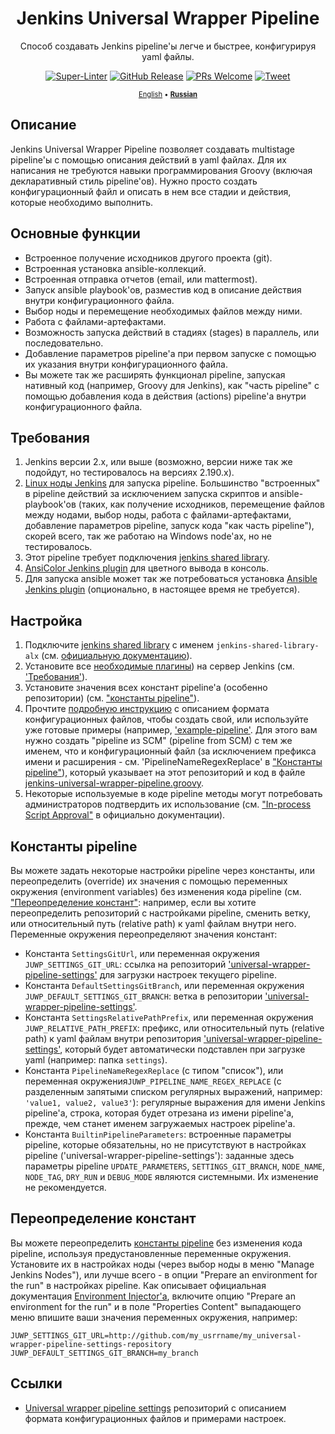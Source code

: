 <!-- markdownlint-disable MD041 -->
<div align='center'>

# Jenkins Universal Wrapper Pipeline

Способ создавать Jenkins pipeline'ы легче и быстрее, конфигурируя yaml файлы.

[![Super-Linter](https://github.com/alexanderbazhenoff/jenkins-universal-wrapper-pipeline/actions/workflows/super-linter.yml/badge.svg?branch=main)](https://github.com/marketplace/actions/super-linter)
[![GitHub Release](https://img.shields.io/github/v/release/alexanderbazhenoff/jenkins-universal-wrapper-pipeline)](https://github.com/alexanderbazhenoff/jenkins-universal-wrapper-pipeline/releases)
[![PRs Welcome](https://img.shields.io/badge/PRs-welcome-brightgreen.svg?style=flat-square)](https://makeapullrequest.com)
[![Tweet](https://img.shields.io/twitter/url/http/shields.io.svg?style=social)](https://twitter.com/intent/tweet?text=Create+your+pipelines+easier+and+faster%21%20&url=https://github.com/alexanderbazhenoff/jenkins-universal-wrapper-pipeline&hashtags=devops,cicd,jenkins,ansible,yaml)

<span style="font-size:0.8em;">[English](README.md) • [**Russian**](README_RUS.md)</span>
</div>

## Описание

Jenkins Universal Wrapper Pipeline позволяет создавать multistage pipeline'ы с помощью описания действий в yaml файлах.
Для их написания не требуются навыки программирования Groovy (включая декларативный стиль pipeline'ов). Нужно просто
создать конфигурационный файл и описать в нем все стадии и действия, которые необходимо выполнить.

## Основные функции

- Встроенное получение исходников другого проекта (git).
- Встроенная установка ansible-коллекций.
- Встроенная отправка отчетов (email, или mattermost).
- Запуск ansible playbook'ов, разместив код в описание действия внутри конфигурационного файла.
- Выбор ноды и перемещение необходимых файлов между ними.
- Работа с файлами-артефактами.
- Возможность запуска действий в стадиях (stages) в параллель, или последовательно.
- Добавление параметров pipeline'а при первом запуске с помощью их указания внутри конфигурационного файла.
- Вы можете так же расширять функционал pipeline, запуская нативный код (например, Groovy для Jenkins), как "часть
  pipeline" с помощью добавления кода в действия (actions) pipeline'а внутри конфигурационного файла.

## Требования

1. Jenkins версии 2.x, или выше (возможно, версии ниже так же подойдут, но тестировалось на версиях 2.190.x).
2. [Linux ноды Jenkins](https://www.jenkins.io/doc/book/installing/linux/) для запуска pipeline. Большинство
   "встроенных" в pipeline действий за исключением запуска скриптов и ansible-playbook'ов (таких, как получение
   исходников, перемещение файлов между нодами, выбор ноды, работа с файлами-артефактами, добавление параметров
   pipeline, запуск кода "как часть pipeline"), скорей всего, так же работаю на Windows node'ах, но не тестировалось.
3. Этот pipeline требует подключения
   [jenkins shared library](https://github.com/alexanderbazhenoff/jenkins-shared-library).
4. [AnsiColor Jenkins plugin](https://plugins.jenkins.io/ansicolor/) для цветного вывода в консоль.
5. Для запуска ansible может так же потребоваться установка
   [Ansible Jenkins plugin](https://plugins.jenkins.io/ansible/) (опционально, в настоящее время не требуется).

## Настройка

1. Подключите [jenkins shared library](https://github.com/alexanderbazhenoff/jenkins-shared-library) с именем
   `jenkins-shared-library-alx` (cм.
   [официальную документацию](https://www.jenkins.io/doc/book/pipeline/shared-libraries/#global-shared-libraries)).
2. Установите все [необходимые плагины](https://www.jenkins.io/doc/book/managing/plugins/)) на сервер Jenkins (см.
   ['Требования'](#требования)).
3. Установите значения всех констант pipeline'а (особенно репозитории) (см.
   ["константы pipeline"](#константы-pipeline)).
4. Прочтите [подробную инструкцию](https://github.com/alexanderbazhenoff/universal-wrapper-pipeline-settings) с
   описанием формата конфигурационных файлов, чтобы создать свой, или используйте уже готовые примеры (например,
   ['example-pipeline'](https://github.com/alexanderbazhenoff/universal-wrapper-pipeline-settings/blob/main/settings/example-pipeline.yaml).
   Для этого вам нужно создать "pipeline из SCM" (pipeline from SCM) с тем же именем, что и конфигурационный файл
   (за исключением префикса имени и расширения - см. 'PipelineNameRegexReplace' в
   ["Константы pipeline"](#константы-pipeline)), который указывает на этот репозиторий и код в файле
   [jenkins-universal-wrapper-pipeline.groovy](jenkins-universal-wrapper-pipeline.groovy).
5. Некоторые используемые в коде pipeline методы могут потребовать администраторов подтвердить их использование (см.
   ["In-process Script Approval"](https://www.jenkins.io/doc/book/managing/script-approval/) в официально документации).

## Константы pipeline

Вы можете задать некоторые настройки pipeline через константы, или переопределить (override) их значения с помощью
переменных окружения (environment variables) без изменения кода pipeline (см.
["Переопределение констант"](#переопределение-констант): например, если вы хотите переопределить репозиторий с
настройками pipeline, сменить ветку, или относительный путь (relative path) к yaml файлам внутри него. Переменные
окружения переопределяют значения констант:

- Константа `SettingsGitUrl`, или переменная окружения `JUWP_SETTINGS_GIT_URL`: ссылка на репозиторий
  ['universal-wrapper-pipeline-settings'](https://github.com/alexanderbazhenoff/universal-wrapper-pipeline-settings/tree/main)
  для загрузки настроек текущего pipeline.
- Константа `DefaultSettingsGitBranch`, или переменная окружения `JUWP_DEFAULT_SETTINGS_GIT_BRANCH`: ветка в репозитории
  ['universal-wrapper-pipeline-settings'](https://github.com/alexanderbazhenoff/universal-wrapper-pipeline-settings/tree/main).
- Константа `SettingsRelativePathPrefix`, или переменная окружения `JUWP_RELATIVE_PATH_PREFIX`: префикс, или
  относительный путь (relative path) к yaml файлам внутри репозитория
  ['universal-wrapper-pipeline-settings'](https://github.com/alexanderbazhenoff/universal-wrapper-pipeline-settings/tree/main),
  который будет автоматически подставлен при загрузке yaml (например: папка `settings`).
- Константа `PipelineNameRegexReplace` (с типом "список"), или переменная окружения`JUWP_PIPELINE_NAME_REGEX_REPLACE`
  (с разделенным запятыми списком регулярных выражений, например: `'value1, value2, value3'`): регулярные выражения
  для имени Jenkins pipeline'а, строка, которая будет отрезана из имени pipeline'а, прежде, чем станет именем
  загружаемых настроек pipeline'а.
- Константа `BuiltinPipelineParameters`: встроенные параметры pipeline, которые обязательны, но не присутствуют в
  настройках pipeline ('universal-wrapper-pipeline-settings'): заданные здесь параметры pipeline `UPDATE_PARAMETERS`,
  `SETTINGS_GIT_BRANCH`, `NODE_NAME`, `NODE_TAG`, `DRY_RUN` и `DEBUG_MODE` являются системными. Их изменение не
  рекомендуется.

## Переопределение констант

Вы можете переопределить [константы pipeline](#константы-pipeline) без изменения кода pipeline, используя
предустановленные переменные окружения. Установите их в настройках ноды (через выбор ноды в меню "Manage Jenkins
Nodes"), или лучше всего - в опции "Prepare an environment for the run" в настройках pipeline. Как описывает
официальная документация [Environment Injector'а](https://plugins.jenkins.io/envinject/), включите опцию "Prepare an
environment for the run" и в поле "Properties Content" выпадающего меню впишите ваши значения переменных окружения,
например:

```properties
JUWP_SETTINGS_GIT_URL=http://github.com/my_usrrname/my_universal-wrapper-pipeline-settings-repository
JUWP_DEFAULT_SETTINGS_GIT_BRANCH=my_branch
```

## Ссылки

- [Universal wrapper pipeline settings](https://github.com/alexanderbazhenoff/universal-wrapper-pipeline-settings/tree/main)
  репозиторий с описанием формата конфигурационных файлов и примерами настроек.
